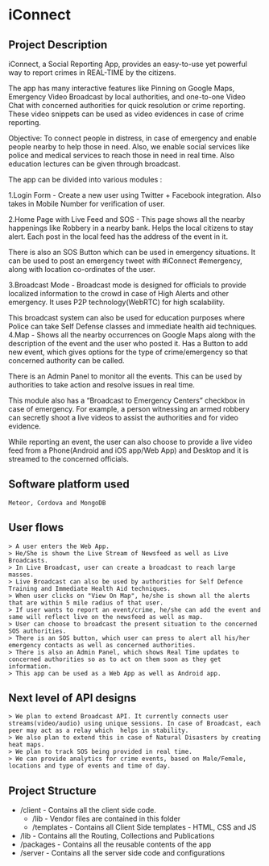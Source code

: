 # iConnect

## Project Description

iConnect, a Social Reporting App, provides an easy-to-use yet powerful way to report crimes in REAL-TIME by the citizens.

The app has many interactive features like Pinning on Google Maps, Emergency Video Broadcast by local authorities, and one-to-one Video Chat with concerned authorities for quick resolution or crime reporting. These video snippets can be used as video evidences in case of crime reporting.

Objective: To connect people in distress, in case of emergency and enable people nearby to help those in need. Also, we enable social services like police and medical services to reach those in need in real time. Also education lectures can be given through broadcast.

The app can be divided into various modules :

1.Login Form - Create a new user using Twitter + Facebook integration. Also takes in Mobile Number for verification of user.

2.Home Page with Live Feed and SOS - This page shows all the nearby happenings like Robbery in a nearby bank. Helps the local citizens to stay alert. Each post in the local feed has the address of the event in it.

There is also an SOS Button which can be used in emergency situations. It can be used to post an emergency tweet with #iConnect #emergency, along with location co-ordinates of the user.

3.Broadcast Mode - Broadcast mode is designed for officials to provide localized information to the crowd in case of High Alerts and other emergency. It uses P2P technology(WebRTC) for high scalability.

This broadcast system can also be used for education purposes where Police can take Self Defense classes and immediate health aid techniques. 4.Map - Shows all the nearby occurrences on Google Maps along with the description of the event and the user who posted it. Has a Button to add new event, which gives options for the type of crime/emergency so that concerned authority can be called.

There is an Admin Panel to monitor all the events. This can be used by authorities to take action and resolve issues in real time.

This module also has a “Broadcast to Emergency Centers” checkbox in case of emergency. For example, a person witnessing an armed robbery can secretly shoot a live videos to assist the authorities and for video evidence.

While reporting an event, the user can also choose to provide a live video feed from a Phone(Android and iOS app/Web App) and Desktop and it is streamed to the concerned officials.

## Software platform used
    Meteor, Cordova and MongoDB

## User flows
    > A user enters the Web App.
    > He/She is shown the Live Stream of Newsfeed as well as Live Broadcasts.
    > In Live Broadcast, user can create a broadcast to reach large masses.
    > Live Broadcast can also be used by authorities for Self Defence Training and Immediate Health Aid techniques.
    > When user clicks on "View On Map", he/she is shown all the alerts that are within 5 mile radius of that user.
    > If user wants to report an event/crime, he/she can add the event and same will reflect live on the newsfeed as well as map.
    > User can choose to broadcast the present situation to the concerned SOS authorities.
    > There is an SOS button, which user can press to alert all his/her emergency contacts as well as concerned authorities.
    > There is also an Admin Panel, which shows Real Time updates to concerned authorities so as to act on them soon as they get information.
    > This app can be used as a Web App as well as Android app.

## Next level of API designs
    > We plan to extend Broadcast API. It currently connects user streams(video/audio) using unique sessions. In case of Broadcast, each peer may act as a relay which  helps in stability.
    > We also plan to extend this in case of Natural Disasters by creating heat maps.
    > We plan to track SOS being provided in real time.
    > We can provide analytics for crime events, based on Male/Female, locations and type of events and time of day.

## Project Structure

* /client - Contains all the client side code.
    * /lib - Vendor files are contained in this folder
    * /templates - Contains all Client Side templates - HTML, CSS and JS
* /lib - Contains all the Routing, Collections and Publications
* /packages - Contains all the reusable contents of the app
* /server - Contains all the server side code and configurations
